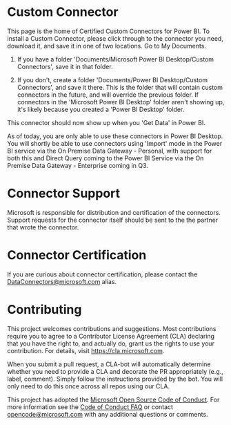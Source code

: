 # Custom Connector

This page is the home of Certified Custom Connectors for Power BI. To install a Custom Connector, please click through to the connector you need, download it, and save it in one of two locations. Go to My Documents. 

1. If you have a folder 'Documents/Microsoft Power BI Desktop/Custom Connectors', save it in that folder. 

2. If you don't, create a folder 'Documents/Power BI Desktop/Custom Connectors', and save it there. This is the folder that will contain custom connectors in the future, and will override the previous folder. If connectors in the 'Microsoft Power BI Desktop' folder aren't showing up, it's likely because you created a 'Power BI Desktop' folder.

This connector should now show up when you 'Get Data' in Power BI.

As of today, you are only able to use these connectors in Power BI Desktop. You will shortly be able to use connectors using 'Import' mode in the Power BI service via the On Premise Data Gateway - Personal, with support for both this and Direct Query coming to the Power BI Service via the On Premise Data Gateway - Enterprise coming in Q3.

# Connector Support

Microsoft is responsible for distribution and certification of the connectors. Support requests for the connector itself should be sent to the the partner that wrote the connector.

# Connector Certification

If you are curious about connector certification, please contact the DataConnectors@microsoft.com alias.

# Contributing

This project welcomes contributions and suggestions.  Most contributions require you to agree to a
Contributor License Agreement (CLA) declaring that you have the right to, and actually do, grant us
the rights to use your contribution. For details, visit https://cla.microsoft.com.

When you submit a pull request, a CLA-bot will automatically determine whether you need to provide
a CLA and decorate the PR appropriately (e.g., label, comment). Simply follow the instructions
provided by the bot. You will only need to do this once across all repos using our CLA.

This project has adopted the [Microsoft Open Source Code of Conduct](https://opensource.microsoft.com/codeofconduct/).
For more information see the [Code of Conduct FAQ](https://opensource.microsoft.com/codeofconduct/faq/) or
contact [opencode@microsoft.com](mailto:opencode@microsoft.com) with any additional questions or comments.
